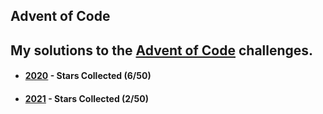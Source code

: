 ## Advent of Code

## My solutions to the [Advent of Code](https://adventofcode.com/) challenges.

* #### [2020](https://adventofcode.com/2020) - Stars Collected (6/50)
* #### [2021](https://adventofcode.com/2021) - Stars Collected (2/50)
